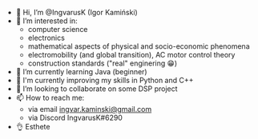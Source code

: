 - 👋 Hi, I’m @IngvarusK (Igor Kamiński)
- 👀 I’m interested in:
  - computer science
  - electronics
  - mathematical aspects of physical and socio-economic phenomena
  - electromobility (and global transition), AC motor control theory
  - construction standards ("real" enginering :grin:)
- 🌱 I’m currently learning Java (beginner)
- :muscle: I'm currently improving my skills in Python and C++
- 💞️ I’m looking to collaborate on some DSP project
- 📫 How to reach me:
  - via email ingvar.kaminski@gmail.com
  - via Discord IngvarusK#6290
- :ok_hand: Esthete

<!---
IngvarusK/IngvarusK is a ✨ special ✨ repository because its `README.md` (this file) appears on your GitHub profile.
You can click the Preview link to take a look at your changes.
--->
